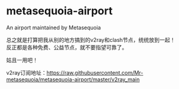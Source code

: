 # metasequoia-airport
An airport maintained by Metasequoia

总之就是打算把我从别的地方搞到的v2ray和clash节点，统统放到一起！  
反正都是各种免费、公益节点，就不要指望可靠了。

姑且一用吧！

v2ray订阅地址：https://raw.githubusercontent.com/Mr-metasequoia/metasequoia-airport/master/v2ray_main

